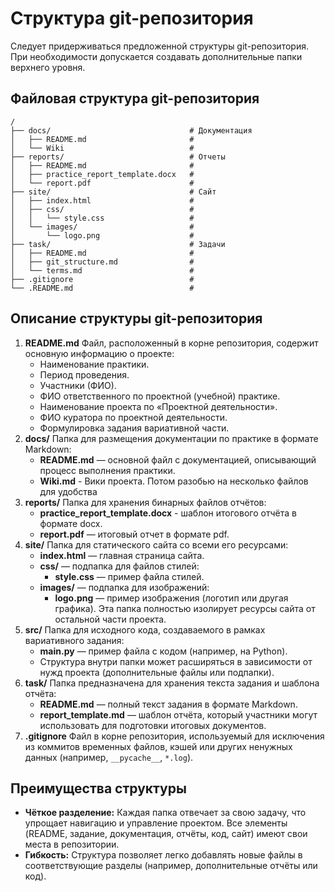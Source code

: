 # Структура git-репозитория
Следует придерживаться предложенной структуры git-репозитория. При необходимости допускается создавать дополнительные папки верхнего уровня.

## Файловая структура git-репозитория
```markdawn
/
├── docs/                               # Документация
│   ├── README.md                       #
│   └── Wiki                            #
├── reports/                            # Отчеты
│   ├── README.md                       #
│   ├── practice_report_template.docx   #
│   └── report.pdf                      #
├── site/                               # Сайт
│   ├── index.html                      #
│   ├── css/                            #
│   │   └── style.css                   #
│   └── images/                         #
│       └── logo.png                    #
├── task/                               # Задачи
│   ├── README.md                       #
│   ├── git_structure.md                #
│   └── terms.md                        #
├── .gitignore                          #
└── .README.md                          #
```

## Описание структуры git-репозитория
1. **README.md**
   Файл, расположенный в корне репозитория, содержит основную информацию о проекте:
   - Наименование практики.
   - Период проведения.
   - Участники (ФИО).
   - ФИО ответственного по проектной (учебной) практике.
   - Наименование проекта по «Проектной деятельности».
   - ФИО куратора по проектной деятельности.
   - Формулировка задания вариативной части.
2. **docs/**
   Папка для размещения документации по практике в формате Markdown:
   - **README.md** — основной файл с документацией, описывающий процесс выполнения практики.
   - **Wiki.md** - Вики проекта. Потом разобью на несколько файлов для удобства
3. **reports/**
   Папка для хранения бинарных файлов отчётов:
   - **practice_report_template.docx** - шаблон итогового отчёта в формате docx.
   - **report.pdf** — итоговый отчет в формате pdf.
4. **site/**
   Папка для статического сайта со всеми его ресурсами:
   - **index.html** — главная страница сайта.
   - **css/** — подпапка для файлов стилей:
     - **style.css** — пример файла стилей.
   - **images/** — подпапка для изображений:
     - **logo.png** — пример изображения (логотип или другая графика).
   Эта папка полностью изолирует ресурсы сайта от остальной части проекта.
5. **src/**
   Папка для исходного кода, создаваемого в рамках вариативного задания:
   - **main.py** — пример файла с кодом (например, на Python).
   - Структура внутри папки может расширяться в зависимости от нужд проекта (дополнительные файлы или подпапки).
6. **task/**
   Папка предназначена для хранения текста задания и шаблона отчёта:
   - **README.md** — полный текст задания в формате Markdown.
   - **report_template.md** — шаблон отчёта, который участники могут использовать для подготовки итоговых документов.
7. **.gitignore**
   Файл в корне репозитория, используемый для исключения из коммитов временных файлов, кэшей или других ненужных данных (например, `__pycache__`, `*.log`).

## Преимущества структуры
- **Чёткое разделение:** Каждая папка отвечает за свою задачу, что упрощает навигацию и управление проектом. Все элементы (README, задание, документация, отчёты, код, сайт) имеют свои места в репозитории.
- **Гибкость:** Структура позволяет легко добавлять новые файлы в соответствующие разделы (например, дополнительные отчёты или код).
